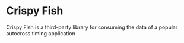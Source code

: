 # Crispy Fish

Crispy Fish is a third-party library for consuming the data of a popular autocross timing application
